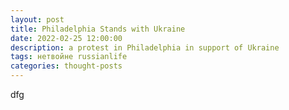 ```yaml
---
layout: post
title: Philadelphia Stands with Ukraine
date: 2022-02-25 12:00:00
description: a protest in Philadelphia in support of Ukraine
tags: нетвойне russianlife
categories: thought-posts
---
```

dfg
